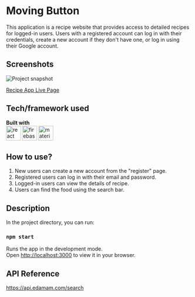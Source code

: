 # Moving Button
This application is a recipe website that provides access to detailed recipes for logged-in users. Users with a registered account can log in with their credentials, create a new account if they don't have one, or log in using their Google account.
## Screenshots
![Project snapshot](./recipe.gif) 

[Recipe App Live Page](https://recipe-app-esma.netlify.app/)

## Tech/framework used
<b>Built with</b> <br>
<a href="#"><img src="https://w7.pngwing.com/pngs/403/269/png-transparent-react-react-native-logos-brands-in-colors-icon-thumbnail.png" alt="react" width="40"/></a> 
<a href="#" target="_blank"> <img src="https://user-images.githubusercontent.com/25181517/189716855-2c69ca7a-5149-4647-936d-780610911353.png" alt="firebase" height="40"/></a> 
<a href="https://mui.com/" target="_blank"> <img src="https://mui.com/static/logo.png" alt="materialUI" height="40"/></a> 

## How to use?
1) New users can create a new account from the "register" page.
2) Registered users can log in with their email and password.
3) Logged-in users can view the details of recipe.
4) Users can find the food using the search bar.

## Description
In the project directory, you can run:
### `npm start`
Runs the app in the development mode.\
Open [http://localhost:3000](http://localhost:3000) to view it in your browser.

## API Reference
https://api.edamam.com/search


 
